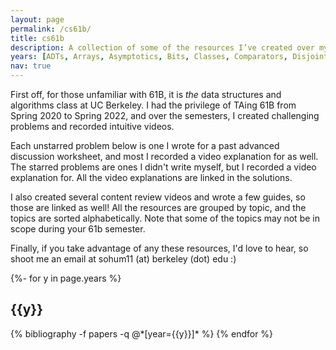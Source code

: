 ```yaml
---
layout: page
permalink: /cs61b/
title: cs61b
description: A collection of some of the resources I’ve created over my time teaching CS 61B.
years: [ADTs, Arrays, Asymptotics, Bits, Classes, Comparators, Disjoint Sets, Dynamic Method Selection, Graphs, Hashing, Heaps, Iterators, LLRBs, Linked Lists, MSTs, Shortest Paths, Sorting, Trees, Tries, Abstract Classes]
nav: true
---
```

First off, for those unfamiliar with 61B, it is *the* data structures and algorithms class at UC Berkeley. I had the privilege of TAing 61B from Spring 2020 to Spring 2022, and over the semesters, I created challenging problems and recorded intuitive videos.

Each unstarred problem below is one I wrote for a past advanced discussion worksheet, and most I recorded a video explanation for as well. The starred problems are ones I didn't write myself, but I recorded a video explanation for. All the video explanations are linked in the solutions.

I also created several content review videos and wrote a few guides, so those are linked as well! All the resources are grouped by topic, and the topics are sorted alphabetically. Note that some of the topics may not be in scope during your 61b semester. 

Finally, if you take advantage of any these resources, I'd love to hear, so shoot me an email at sohum11 (at) berkeley (dot) edu :)

<!-- _pages/publications.md -->
<div class="publications">

{%- for y in page.years %}
  <h2 class="year">{{y}}</h2>
  {% bibliography -f papers -q @*[year={{y}}]* %}
{% endfor %}

</div>
